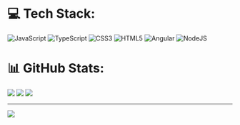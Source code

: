 
# 💻 Tech Stack:
![JavaScript](https://img.shields.io/badge/javascript-%23323330.svg?style=for-the-badge&logo=javascript&logoColor=%23F7DF1E) ![TypeScript](https://img.shields.io/badge/typescript-%23007ACC.svg?style=for-the-badge&logo=typescript&logoColor=white) ![CSS3](https://img.shields.io/badge/css3-%231572B6.svg?style=for-the-badge&logo=css3&logoColor=white) ![HTML5](https://img.shields.io/badge/html5-%23E34F26.svg?style=for-the-badge&logo=html5&logoColor=white) ![Angular](https://img.shields.io/badge/angular-%23DD0031.svg?style=for-the-badge&logo=angular&logoColor=white) ![NodeJS](https://img.shields.io/badge/node.js-6DA55F?style=for-the-badge&logo=node.js&logoColor=white)
# 📊 GitHub Stats:
![](https://github-readme-stats.vercel.app/api?username=sanjib-kumar-mandal&theme=dark&hide_border=false&include_all_commits=false&count_private=false)
![](https://github-readme-streak-stats.herokuapp.com/?user=sanjib-kumar-mandal&theme=dark&hide_border=false)
![](https://github-readme-stats.vercel.app/api/top-langs/?username=sanjib-kumar-mandal&theme=dark&hide_border=false&include_all_commits=false&count_private=false&layout=compact)

---
[![](https://visitcount.itsvg.in/api?id=sanjib-kumar-mandal&icon=0&color=0)](https://visitcount.itsvg.in)

<!-- Proudly created with GPRM ( https://gprm.itsvg.in ) -->
